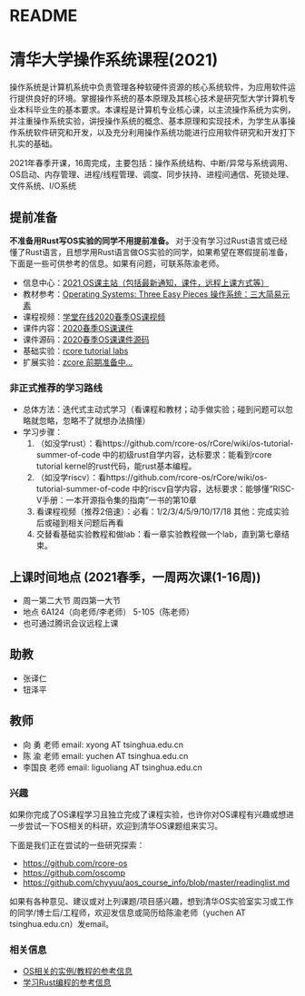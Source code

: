 # README

# 清华大学操作系统课程(2021)

操作系统是计算机系统中负责管理各种软硬件资源的核心系统软件，为应用软件运行提供良好的环境。掌握操作系统的基本原理及其核心技术是研究型大学计算机专业本科毕业生的基本要求。本课程是计算机专业核心课，以主流操作系统为实例，并注重操作系统实验，讲授操作系统的概念、基本原理和实现技术，为学生从事操作系统软件研究和开发，以及充分利用操作系统功能进行应用软件研究和开发打下扎实的基础。

2021年春季开课，16周完成，主要包括：操作系统结构、中断/异常与系统调用、OS启动、内存管理、进程/线程管理、调度、同步扶持、进程间通信、死锁处理、文件系统、I/O系统


## 提前准备
**不准备用Rust写OS实验的同学不用提前准备。** 对于没有学习过Rust语言或已经懂了Rust语言，且想学用Rust语言做OS实验的同学，如果希望在寒假提前准备，下面是一些可供参考的信息。如果有问题，可联系陈渝老师。
- 信息中心：[2021 OS课主站（包括最新通知，课件，远程上课方式等）](http://os.cs.tsinghua.edu.cn/oscourse/OS2021spring)
- 教材参考：[Operating Systems: Three Easy Pieces 操作系统：三大简易元素](http://pages.cs.wisc.edu/~remzi/OSTEP/)
- 课程视频：[学堂在线2020春季OS课视频](https://www.xuetangx.com/course/thu08091002729/5883981?channel=search_result)
- 课件内容：[2020春季OS课课件](https://github.com/dramforever/os-lectures-build/releases)
- 课件源码：[2020春季OS课课件源码](https://github.com/LearningOS/os-lectures) 
- 基础实验：[rcore tutorial labs](https://rcore-os.github.io/rCore-Tutorial-Book-v3/index.html)
- 扩展实验：[zcore 前期准备中...](https://github.com/oscomp/proj9-zcore)

### 非正式推荐的学习路线
- 总体方法：迭代式主动式学习（看课程和教材；动手做实验；碰到问题可以忽略就忽略，忽略不了就想办法搞懂）
- 学习步骤：
   1. （如没学rust）：看https://github.com/rcore-os/rCore/wiki/os-tutorial-summer-of-code 中的初级rust自学内容，达标要求：能看到rcore tutorial kernel的rust代码，能rust基本编程。
   1. （如没学riscv）：看https://github.com/rcore-os/rCore/wiki/os-tutorial-summer-of-code 中的riscv自学内容，达标要求：能够懂“RISC-V手册：一本开源指令集的指南”一书的第10章
   1. 看课程视频（推荐2倍速）：必看：1/2/3/4/5/9/10/17/18 其他：完成实验后或碰到相关问题后再看
   1. 交替看基础实验教程和做lab：看一章实验教程做一个lab，直到第七章结束。
   
## 上课时间地点 (2021春季，一周两次课(1-16周))
 - 周一第二大节 周四第一大节
 - 地点 6A124（向老师/李老师）  5-105（陈老师）
 - 也可通过腾讯会议远程上课

## 助教
- 张译仁
- 钮泽平

## 教师
- 向  勇 老师 email: xyong AT tsinghua.edu.cn
- 陈  渝 老师 email: yuchen AT tsinghua.edu.cn
- 李国良 老师 email: liguoliang AT tsinghua.edu.cn

### 兴趣
如果你完成了OS课程学习且独立完成了课程实验，也许你对OS课程有兴趣或想进一步尝试一下OS相关的科研，欢迎到清华OS课题组来实习。

下面是我们正在尝试的一些研究探索：
- https://github.com/rcore-os
- https://github.com/oscomp
- https://github.com/chyyuu/aos_course_info/blob/master/readinglist.md


如果有各种意见、建议或对上列课题/项目感兴趣，想到清华OS实验室实习或工作的同学/博士后/工程师，欢迎发信息或简历给陈渝老师（yuchen AT tsinghua.edu.cn）发email。

### 相关信息
- [OS相关的实例/教程的参考信息](https://github.com/oscomp/os-competition-info/blob/main/ref-info.md)
- [学习Rust编程的参考信息](https://github.com/rcore-os/rCore/wiki/study-resource-of-system-programming-in-RUST)
